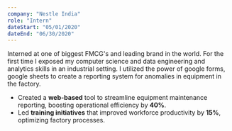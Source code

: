 ```yaml
---
company: "Nestle India"
role: "Intern"
dateStart: "05/01/2020"
dateEnd: "06/30/2020"
---
```


Interned at one of biggest FMCG's and leading brand in the world. For the first time I exposed my computer science and data engineering and analytics skills in an industrial setting. I utilized the power of google forms, google sheets to create a reporting system for anomalies in equipment in the factory.

- Created a **web-based** tool to streamline equipment maintenance reporting, boosting operational efficiency by **40%**.
- Led **training initiatives** that improved workforce productivity by **15%**, optimizing factory processes.